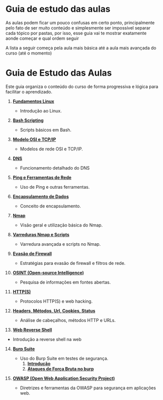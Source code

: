# Guia de estudo das aulas

As aulas podem ficar um pouco confusas em certo ponto, principalmente pelo fato de ser muito conteúdo e simplesmente ser impossível separar cada tópico por pastas, por isso, esse guia vai te mostrar exatamente aonde começar e qual ordem seguir

A lista a seguir começa pela aula mais básica até a aula mais avançada do curso (até o momento)

# Guia de Estudo das Aulas

Este guia organiza o conteúdo do curso de forma progressiva e lógica para facilitar o aprendizado.

1. [**Fundamentos Linux**](aulas/linux/fundamentos/)
   - Introdução ao Linux.

2. [**Bash Scripting**](aulas/linux/bash/bash-scripting.md)
   - Scripts básicos em Bash.

3. [**Modelo OSI e TCP/IP**](aulas/network/)
   - Modelos de rede OSI e TCP/IP.

4. [**DNS**](aulas/network/ferramentas/DNS.md)
   - Funcionamento detalhado do DNS

5. [**Ping e Ferramentas de Rede**](aulas/network/ferramentas/)
   - Uso de Ping e outras ferramentas.

6. [**Encapsulamento de Dados**](aulas/network/encapsulamento.md)
   - Conceito de encapsulamento.

7. [**Nmap**](aulas/network/ferramentas/nmap/nmap.md)
   - Visão geral e utilização básica do Nmap.

8. [**Varreduras Nmap e Scripts**](aulas/network/ferramentas/nmap/)
   - Varredura avançada e scripts no Nmap.

9. [**Evasão de Firewall**](aulas/network/ferramentas/nmap/firewall-evasion.md)
   - Estratégias para evasão de firewall e filtros de rede.

10. [**OSINT (Open-source Intelligence)**](aulas/OSINT/pesquisa/)
    - Pesquisa de informações em fontes abertas.

11. [**HTTP(S)**](aulas/hacking/web-hacking/http(s).md)
    - Protocolos HTTP(S) e web hacking.

12. [**Headers, Métodos, Url, Cookies, Status**](aulas/hacking/web-hacking/)
    - Análise de cabeçalhos, métodos HTTP e URLs.

13. [**Web Reverse Shell**](aulas/hacking/web-hacking/web-rev-shell.md)
   - Introdução a reverse shell na web
   
14. [**Burp Suite**](aulas/hacking/burp-suite)
    - Uso do Burp Suite em testes de segurança.
      1. [**Introdução**](aulas/hacking/burp-suite/burp-suite.md)
      2. [**Ataques de Força Bruta no burp**](aulas/hacking/burp-suite/brute.md)

15. [**OWASP (Open Web Application Security Project)**](aulas/hacking/web-hacking/OWASP/)
    - Diretrizes e ferramentas da OWASP para segurança em aplicações web.
